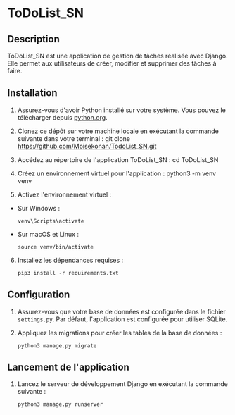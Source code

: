 # ToDoList_SN

## Description

ToDoList_SN est une application de gestion de tâches réalisée avec Django. Elle permet aux utilisateurs de créer, modifier et supprimer des tâches à faire.

## Installation

1. Assurez-vous d'avoir Python installé sur votre système. Vous pouvez le télécharger depuis [python.org](https://www.python.org/).

2. Clonez ce dépôt sur votre machine locale en exécutant la commande suivante dans votre terminal :
   git clone https://github.com/Moisekonan/TodoList_SN.git

3. Accédez au répertoire de l'application ToDoList_SN :
   cd ToDoList_SN

4. Créez un environnement virtuel pour l'application :
python3 -m venv venv

5. Activez l'environnement virtuel :
- Sur Windows :
  ```
  venv\Scripts\activate
  ```
- Sur macOS et Linux :
  ```
  source venv/bin/activate
  ```

6. Installez les dépendances requises :
    ```
    pip3 install -r requirements.txt
    ```


## Configuration
1. Assurez-vous que votre base de données est configurée dans le fichier `settings.py`. Par défaut, l'application est configurée pour utiliser SQLite.

2. Appliquez les migrations pour créer les tables de la base de données :
    ```
    python3 manage.py migrate
    ```

## Lancement de l'application
1. Lancez le serveur de développement Django en exécutant la commande suivante :
    ```
    python3 manage.py runserver
    ```